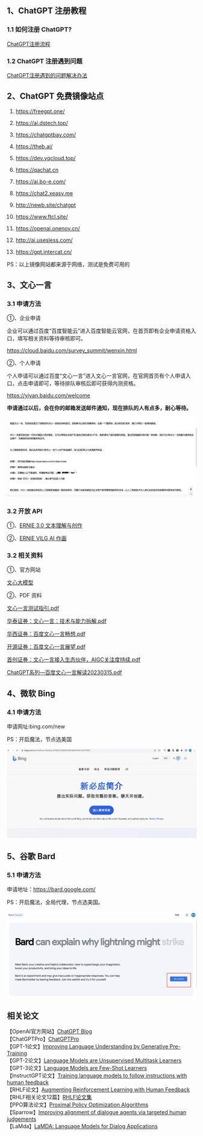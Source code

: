 ## 1、ChatGPT 注册教程

### 1.1 如何注册 ChatGPT?

[ChatGPT注册流程](chatgpt/ChatGPT注册流程.md)

### 1.2 ChatGPT 注册遇到问题

[ChatGPT注册遇到的问题解决办法](chatgpt/ChatGPT注册遇到的问题.md)





## 2、ChatGPT 免费镜像站点

1. https://freegpt.one/

2. https://ai.dstech.top/

3. https://chatgptbay.com/

4. https://theb.ai/

5. https://dev.yqcloud.top/

6. https://qachat.cn

7. https://ai.bo-e.com/

8. https://chat2.xeasy.me

9. http://newb.site/chatgpt

10. https://www.ftcl.site/

11. https://openai.onenov.cn/

12. http://ai.usesless.com/

13. https://gpt.intercat.cn/

PS：以上镜像网站都来源于网络，测试是免费可用的





## 3、文心一言

### 3.1 申请方法

①、企业申请

企业可以通过百度“百度智能云”进入百度智能云官网，在首页即有企业申请资格入口，填写相关资料等待审核即可。

https://cloud.baidu.com/survey_summit/wenxin.html

 ②、个人申请

个人申请可以通过百度“文心一言”进入文心一言官网，在官网首页有个人申请入口，点击申请即可，等待排队审核后即可获得内测资格。 

https://yiyan.baidu.com/welcome

**申请通过以后，会在你的邮箱发送邮件通知，现在排队的人有点多，耐心等待。**

![](images/wenxin/wenxin-00-00.png)



### 3.2 开放 API

①、[ERNIE 3.0 文本理解与创作](https://wenxin.baidu.com/ernie3)

②、[ERNIE VILG AI 作画](https://wenxin.baidu.com/ernie-vilg)



### 3.2 相关资料

①、官方网站

[文心大模型](https://wenxin.baidu.com/)

②、PDF 资料

[文心一言测试指引.pdf](pdf/文心一言/文心一言测试指引.pdf)  

[华泰证券：文心一言：技术与能力拆解.pdf](./pdf/文心一言/华泰证券：文心一言：技术与能力拆解.pdf)  

[华西证券：百度文心一言畅想.pdf](./pdf/文心一言/华西证券：百度文心一言畅想.pdf)  

[开源证券：百度文心一言展望.pdf](./pdf/文心一言/开源证券：百度文心一言展望.pdf)  

[首创证券：文心一言接入生态伙伴，AIGC关注度持续.pdf](./pdf/文心一言/首创证券：文心一言接入生态伙伴，AIGC关注度持续.pdf)  

[ChatGPT系列—百度文心一言解读20230315.pdf](./pdf/文心一言/ChatGPT系列—百度文心一言解读20230315.pdf)  




## 4、微软 Bing

### 4.1 申请方法

申请网址:bing.com/new

PS：开启魔法，节点选美国

![](images/bing/bing-00-00.png)









## 5、谷歌 Bard

### 5.1 申请方法

申请地址：https://bard.google.com/

PS：开启魔法，全局代理，节点选美国。

![](images/bard/bard-00-01.png)







## 相关论文

【OpenAI官方网站】[ChatGPT Blog](https://openai.com/blog/chatgpt/)  
【ChatGPTPro】[ChatGPTPro](https://chatgpt.pro/)  
【GPT-1论文】[Improving Language Understanding by Generative Pre-Training](https://cdn.openai.com/research-covers/language-unsupervised/language_understanding_paper.pdf)  
【GPT-2论文】[Language Models are Unsupervised Multitask Learners](https://cdn.openai.com/better-language-models/language_models_are_unsupervised_multitask_learners.pdf)  
【GPT-3论文】[Language Models are Few-Shot Learners](https://arxiv.org/abs/2005.14165)  
【InstructGPT论文】[Training language models to follow instructions with human feedback](https://arxiv.org/pdf/2203.02155.pdf)  
【RHLF论文】[Augmenting Reinforcement Learning with Human Feedback](https://www.cs.utexas.edu/~ai-lab/pubs/ICML_IL11-knox.pdf)  
【RHLF相关论文12篇】[RHLF论文集](PDF/RLHF论文集/)  
【PPO算法论文】[Proximal Policy Optimization Algorithms](https://arxiv.org/abs/1707.06347)  
【Sparrow】[Improving alignment of dialogue agents via targeted human judgements](https://arxiv.org/abs/2209.14375)  
【LaMda】[LaMDA: Language Models for Dialog Applications](https://arxiv.org/abs/2201.08239)  

